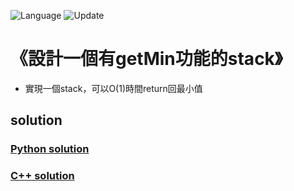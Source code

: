 ![Language](https://img.shields.io/badge/Language-Python%20%26%20C-orange) ![Update](https://img.shields.io/badge/Update-daily-brightgreen) 

# 《設計一個有getMin功能的stack》
* 實現一個stack，可以O(1)時間return回最小值

solution 
---

### [Python solution ](./stack_and_queue/getMin.py)

### [C++ solution](./stack_and_queue/getMin.c)